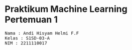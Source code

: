 # Praktikum Machine Learning Pertemuan 1  
<pre>Nama : Andi Hisyam Helmi F.F
Kelas : S1SD-03-A
NIM : 2211110017</pre>
